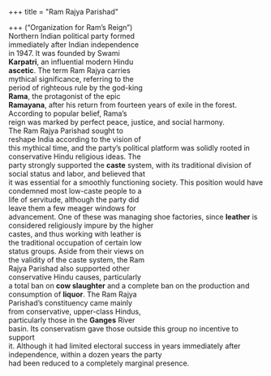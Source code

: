 +++
title = "Ram Rajya Parishad"

+++
(“Organization for Ram’s Reign”)  
Northern Indian political party formed  
immediately after Indian independence  
in 1947. It was founded by Swami  
**Karpatri**, an influential modern Hindu  
**ascetic**. The term Ram Rajya carries  
mythical significance, referring to the  
period of righteous rule by the god-king  
**Rama**, the protagonist of the epic  
**Ramayana**, after his return from fourteen years of exile in the forest.  
According to popular belief, Rama’s  
reign was marked by perfect peace, justice, and social harmony.  
The Ram Rajya Parishad sought to  
reshape India according to the vision of  
this mythical time, and the party’s political platform was solidly rooted in conservative Hindu religious ideas. The  
party strongly supported the **caste** system, with its traditional division of  
social status and labor, and believed that  
it was essential for a smoothly functioning society. This position would have  
condemned most low-caste people to a  
life of servitude, although the party did  
leave them a few meager windows for  
advancement. One of these was managing shoe factories, since **leather** is considered religiously impure by the higher  
castes, and thus working with leather is  
the traditional occupation of certain low  
status groups. Aside from their views on  
the validity of the caste system, the Ram  
Rajya Parishad also supported other  
conservative Hindu causes, particularly  
a total ban on **cow slaughter** and a complete ban on the production and consumption of **liquor**. The Ram Rajya  
Parishad’s constituency came mainly  
from conservative, upper-class Hindus,  
particularly those in the **Ganges** River  
basin. Its conservatism gave those outside this group no incentive to support  
it. Although it had limited electoral success in years immediately after independence, within a dozen years the party  
had been reduced to a completely marginal presence.